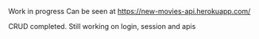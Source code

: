 Work in progress
Can be seen at https://new-movies-api.herokuapp.com/

CRUD completed. Still working on login, session and apis